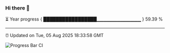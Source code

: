 ### Hi there 👋

⏳ Year progress { █████████████████▁▁▁▁▁▁▁▁▁▁▁▁▁ } 59.39 %

---

⏰ Updated on Tue, 05 Aug 2025 18:33:58 GMT

![Progress Bar CI](https://github.com/liununu/liununu/workflows/Progress%20Bar%20CI/badge.svg)
